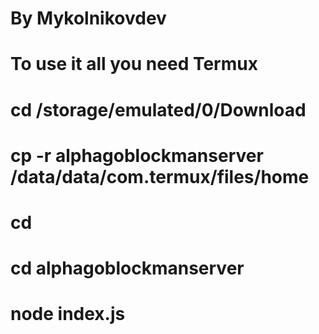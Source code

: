 # By Mykolnikovdev
# To use it all you need Termux
# cd /storage/emulated/0/Download
# cp -r alphagoblockmanserver /data/data/com.termux/files/home
# cd
# cd alphagoblockmanserver
# node index.js